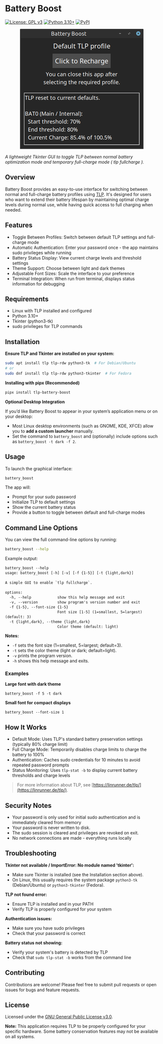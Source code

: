 # Battery Boost

[![License: GPL v3](https://img.shields.io/badge/License-GPLv3-blue.svg)](https://github.com/SteveDaulton/tlp-battery-boost/blob/main/LICENSE)
[![Python 3.10+](https://img.shields.io/badge/python-3.10%2B-blue.svg)](https://www.python.org/)
[![PyPI](https://img.shields.io/pypi/v/tlp-battery-boost.svg)](https://pypi.org/project/tlp-battery-boost/)

<p align="center">
  <img src="BatteryBoost.png" alt="Battery Boost Screenshot">
</p>

_A lightweight Tkinter GUI to toggle TLP between normal battery optimization mode and temporary full-charge mode ( tlp fullcharge )._

## Overview

Battery Boost provides an easy-to-use interface for switching between normal and full-charge battery profiles using [TLP](https://linrunner.de/tlp/). It's designed for users who want to extend their battery lifespan by maintaining optimal charge levels during normal use, while having quick access to full charging when needed.

## Features

- Toggle Between Profiles: Switch between default TLP settings and full-charge mode
- Automatic Authentication: Enter your password once - the app maintains sudo privileges while running
- Battery Status Display: View current charge levels and threshold settings
- Theme Support: Choose between light and dark themes
- Adjustable Font Sizes: Scale the interface to your preference
- Terminal Integration: When run from terminal, displays status information for debugging

## Requirements

- Linux with TLP installed and configured
- Python 3.10+
- Tkinter (python3-tk)
- sudo privileges for TLP commands

## Installation

**Ensure TLP and Tkinter are installed on your system:**

```bash
sudo apt install tlp tlp-rdw python3-tk  # For Debian/Ubuntu
# or
sudo dnf install tlp tlp-rdw python3-tkinter  # For Fedora
```

**Installing with pipx (Recommended)**

```bash
pipx install tlp-battery-boost
```

**Optional Desktop Integration**

If you’d like Battery Boost to appear in your system’s application menu or on your desktop:

- Most Linux desktop environments (such as GNOME, KDE, XFCE) allow you to **add a custom launcher** manually.
- Set the command to `battery_boost` and (optionally) include options such as `battery_boost -t dark -f 2`.


## Usage

To launch the graphical interface:

```bash
battery_boost
```

The app will:

- Prompt for your sudo password
- Initialize TLP to default settings
- Show the current battery status
- Provide a button to toggle between default and full-charge modes


## Command Line Options

You can view the full command-line options by running:

```bash
battery_boost --help
```

Example output:

```text
battery_boost --help
usage: battery_boost [-h] [-v] [-f {1-5}] [-t {light,dark}]

A simple GUI to enable `tlp fullcharge`.

options:
  -h, --help            show this help message and exit
  -v, --version         show program's version number and exit
  -f {1-5}, --font-size {1-5}
                        Font size [1-5] (1=smallest, 5=largest) (default: 3)
  -t {light,dark}, --theme {light,dark}
                        Color theme (default: light)
```

**Notes:**

- `-f` sets the font size (1=smallest, 5=largest; default=3).  
- `-t` sets the color theme (light or dark; default=light).  
- `-v` prints the program version.  
- `-h` shows this help message and exits.


### Examples

**Large font with dark theme**

```
battery_boost -f 5 -t dark
```
 
**Small font for compact displays**

```
battery_boost --font-size 1
```

## How It Works

- Default Mode: Uses TLP's standard battery preservation settings (typically 80% charge limit)
- Full Charge Mode: Temporarily disables charge limits to charge the battery to 100%
- Authentication: Caches sudo credentials for 10 minutes to avoid repeated password prompts
- Status Monitoring: Uses `tlp-stat -b` to display current battery thresholds and charge levels

> For more information about TLP, see [https://linrunner.de/tlp/](https://linrunner.de/tlp/).


## Security Notes

- Your password is only used for initial sudo authentication and is immediately cleared from memory
- Your password is never written to disk.
- The sudo session is cleared and privileges are revoked on exit.
- No network connections are made - everything runs locally

## Troubleshooting

**Tkinter not available / ImportError: No module named 'tkinter':**

- Make sure Tkinter is installed (see the Installation section above).  
- On Linux, this usually requires the system package `python3-tk` (Debian/Ubuntu) or `python3-tkinter` (Fedora).

**TLP not found error:**

- Ensure TLP is installed and in your PATH
- Verify TLP is properly configured for your system

**Authentication issues:**

- Make sure you have sudo privileges
- Check that your password is correct

**Battery status not showing:**

- Verify your system's battery is detected by TLP
- Check that `sudo tlp-stat -b` works from the command line

## Contributing

Contributions are welcome! Please feel free to submit pull requests or open issues for bugs and feature requests.

## License

Licensed under the [GNU General Public License v3.0](https://github.com/SteveDaulton/tlp-battery-boost/blob/main/LICENSE).

**Note:** This application requires TLP to be properly configured for your specific hardware.
Some battery conservation features may not be available on all systems.

